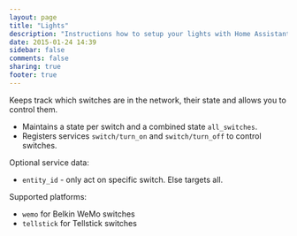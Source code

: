 ```yaml
---
layout: page
title: "Lights"
description: "Instructions how to setup your lights with Home Assistant."
date: 2015-01-24 14:39
sidebar: false
comments: false
sharing: true
footer: true
---
```


Keeps track which switches are in the network, their state and allows you to control them.

 * Maintains a state per switch and a combined state `all_switches`.
 * Registers services `switch/turn_on` and `switch/turn_off` to control switches.

Optional service data:

 - `entity_id` - only act on specific switch. Else targets all.

Supported platforms:

 * `wemo` for Belkin WeMo switches
 * `tellstick` for Tellstick switches

